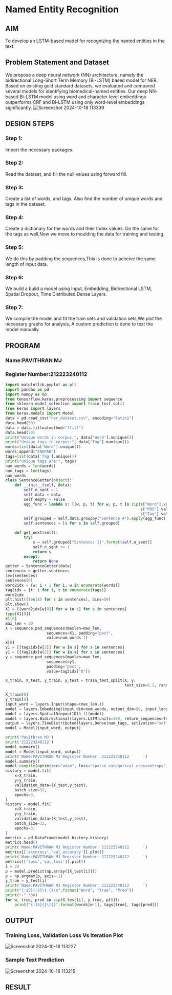 # Named Entity Recognition
## AIM
To develop an LSTM-based model for recognizing the named entities in the text.

## Problem Statement and Dataset
We propose a deep neural network (NN) architecture, namely the bidirectional Long-Short Term Memory (Bi-LSTM) based model for NER. Based on existing gold standard datasets, we evaluated and compared several models for identifying biomedical-named entities. Our deep NN-based Bi-LSTM model using word and character level embeddings outperforms CRF and Bi-LSTM using only word-level embeddings significantly.
![Screenshot 2024-10-18 113339](https://github.com/user-attachments/assets/bcb989ff-94a2-4b6a-b3ee-eede523fb160)


## DESIGN STEPS
### Step 1: 
Import the necessary packages.
### Step 2: 
Read the dataset, and fill the null values using forward fill.
### Step 3: 
Create a list of words, and tags. Also find the number of unique words and tags in the dataset.
### Step 4: 
Create a dictionary for the words and their Index values. Do the same for the tags as well,Now we move to moulding the data for training and testing.
### Step 5: 
We do this by padding the sequences,This is done to acheive the same length of input data.
### Step 6: 
We build a build a model using Input, Embedding, Bidirectional LSTM, Spatial Dropout, Time Distributed Dense Layers.
### Step 7: 
We compile the model and fit the train sets and validation sets,We plot the necessary graphs for analysis, A custom prediction is done to test the model manually.

## PROGRAM
### Name:PAVITHRAN MJ
### Register Number:212223240112
```python
import matplotlib.pyplot as plt
import pandas as pd
import numpy as np
from tensorflow.keras.preprocessing import sequence
from sklearn.model_selection import train_test_split
from keras import layers
from keras.models import Model
data = pd.read_csv("ner_dataset.csv", encoding="latin1")
data.head(50)
data = data.fillna(method="ffill")
data.head(50)
print("Unique words in corpus:", data['Word'].nunique())
print("Unique tags in corpus:", data['Tag'].nunique())
words=list(data['Word'].unique())
words.append("ENDPAD")
tags=list(data['Tag'].unique())
print("Unique tags are:", tags)
num_words = len(words)
num_tags = len(tags)
num_words
class SentenceGetter(object):
    def __init__(self, data):
        self.n_sent = 1
        self.data = data
        self.empty = False
        agg_func = lambda s: [(w, p, t) for w, p, t in zip(s["Word"].values.tolist(),
                                                           s["POS"].values.tolist(),
                                                           s["Tag"].values.tolist())]
        self.grouped = self.data.groupby("Sentence #").apply(agg_func)
        self.sentences = [s for s in self.grouped]

    def get_next(self):
        try:
            s = self.grouped["Sentence: {}".format(self.n_sent)]
            self.n_sent += 1
            return s
        except:
            return None
getter = SentenceGetter(data)
sentences = getter.sentences
len(sentences)
sentences[0]
word2idx = {w: i + 1 for i, w in enumerate(words)}
tag2idx = {t: i for i, t in enumerate(tags)}
word2idx
plt.hist([len(s) for s in sentences], bins=50)
plt.show()
X1 = [[word2idx[w[0]] for w in s] for s in sentences]
type(X1[0])
X1[0]
max_len = 50
X = sequence.pad_sequences(maxlen=max_len,
                  sequences=X1, padding="post",
                  value=num_words-1)
X[0]
y1 = [[tag2idx[w[2]] for w in s] for s in sentences]
y1 = [[tag2idx[w[2]] for w in s] for s in sentences]
y = sequence.pad_sequences(maxlen=max_len,
                  sequences=y1,
                  padding="post",
                  value=tag2idx["O"])

X_train, X_test, y_train, y_test = train_test_split(X, y,
                                                    test_size=0.2, random_state=1)

X_train[0]
y_train[0]
input_word = layers.Input(shape=(max_len,))
model = layers.Embedding(input_dim=num_words, output_dim=50, input_length=max_len)(input_word)
model = layers.SpatialDropout1D(0.1)(model)
model = layers.Bidirectional(layers.LSTM(units=100, return_sequences=True, recurrent_dropout=0.1))(model)
output = layers.TimeDistributed(layers.Dense(num_tags, activation="softmax"))(model)
model = Model(input_word, output)

print('Pavithran MJ')
print('212223240112')
model.summary()
model = Model(input_word, output)
print('Name:PAVITHRAN MJ Register Number: 212223240112      ')
model.summary()
model.compile(optimizer="adam", loss="sparse_categorical_crossentropy", metrics=["accuracy"])
history = model.fit(
    x=X_train,
    y=y_train,
    validation_data=(X_test,y_test),
    batch_size=32,
    epochs=3,
)
history = model.fit(
    x=X_train,
    y=y_train,
    validation_data=(X_test,y_test),
    batch_size=32,
    epochs=3,
)
metrics = pd.DataFrame(model.history.history)
metrics.head()
print('Name:PAVITHRAN MJ Register Number: 212223240112      ')
metrics[['accuracy','val_accuracy']].plot()
print('Name:PAVITHRAN MJ Register Number: 212223240112      ')
metrics[['loss','val_loss']].plot()
i = 20
p = model.predict(np.array([X_test[i]]))
p = np.argmax(p, axis=-1)
y_true = y_test[i]
print('Name:PAVITHRAN MJ Register Number: 212223240112      ')
print("{:15}{:5}\t {}\n".format("Word", "True", "Pred"))
print("-" *30)
for w, true, pred in zip(X_test[i], y_true, p[0]):
    print("{:15}{}\t{}".format(words[w-1], tags[true], tags[pred]))
```


## OUTPUT

### Training Loss, Validation Loss Vs Iteration Plot


![Screenshot 2024-10-18 113227](https://github.com/user-attachments/assets/648bcf33-715e-44bb-8385-48ae576c5eda)

### Sample Text Prediction

![Screenshot 2024-10-18 113215](https://github.com/user-attachments/assets/e7c2f600-31e3-4d6e-8661-227088dae2cf)

## RESULT

